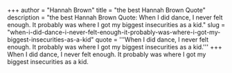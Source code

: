 +++
author = "Hannah Brown"
title = "the best Hannah Brown Quote"
description = "the best Hannah Brown Quote: When I did dance, I never felt enough. It probably was where I got my biggest insecurities as a kid."
slug = "when-i-did-dance-i-never-felt-enough-it-probably-was-where-i-got-my-biggest-insecurities-as-a-kid"
quote = '''When I did dance, I never felt enough. It probably was where I got my biggest insecurities as a kid.'''
+++
When I did dance, I never felt enough. It probably was where I got my biggest insecurities as a kid.
